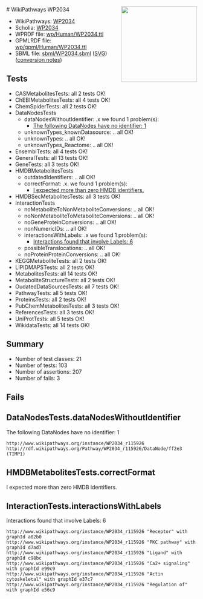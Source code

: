 <img style="float: right; width: 200px" src="../logo.png" />
# WikiPathways WP2034

* WikiPathways: [WP2034](https://identifiers.org/wikipathways:WP2034)
* Scholia: [WP2034](https://scholia.toolforge.org/wikipathways/WP2034)
* WPRDF file: [wp/Human/WP2034.ttl](../wp/Human/WP2034.ttl)
* GPMLRDF file: [wp/gpml/Human/WP2034.ttl](../wp/gpml/Human/WP2034.ttl)
* SBML file: [sbml/WP2034.sbml](../sbml/WP2034.sbml) ([SVG](../sbml/WP2034.svg)) ([conversion notes](../sbml/WP2034.txt))

## Tests
* CASMetabolitesTests: all 2 tests OK!
* ChEBIMetabolitesTests: all 4 tests OK!
* ChemSpiderTests: all 2 tests OK!
* DataNodesTests
    * dataNodesWithoutIdentifier: .x we found 1 problem(s):
        * [The following DataNodes have no identifier: 1](#d2d32fa0)
    * unknownTypes_knownDatasource: .. all OK!
    * unknownTypes: .. all OK!
    * unknownTypes_Reactome: .. all OK!
* EnsemblTests: all 4 tests OK!
* GeneralTests: all 13 tests OK!
* GeneTests: all 3 tests OK!
* HMDBMetabolitesTests
    * outdatedIdentifiers: .. all OK!
    * correctFormat: .x. we found 1 problem(s):
        * [I expected more than zero HMDB identifiers.](#ad154c1e)
* HMDBSecMetabolitesTests: all 3 tests OK!
* InteractionTests
    * noMetaboliteToNonMetaboliteConversions: .. all OK!
    * noNonMetaboliteToMetaboliteConversions: .. all OK!
    * noGeneProteinConversions: .. all OK!
    * nonNumericIDs: .. all OK!
    * interactionsWithLabels: .x we found 1 problem(s):
        * [Interactions found that involve Labels: 6](#630d267d)
    * possibleTranslocations: .. all OK!
    * noProteinProteinConversions: .. all OK!
* KEGGMetaboliteTests: all 2 tests OK!
* LIPIDMAPSTests: all 2 tests OK!
* MetabolitesTests: all 14 tests OK!
* MetaboliteStructureTests: all 2 tests OK!
* OudatedDataSourcesTests: all 7 tests OK!
* PathwayTests: all 5 tests OK!
* ProteinsTests: all 2 tests OK!
* PubChemMetabolitesTests: all 3 tests OK!
* ReferencesTests: all 3 tests OK!
* UniProtTests: all 5 tests OK!
* WikidataTests: all 14 tests OK!


## Summary

* Number of test classes: 21
* Number of tests: 103
* Number of assertions: 207
* Number of fails: 3

## Fails

<a name="d2d32fa0" />

## DataNodesTests.dataNodesWithoutIdentifier

The following DataNodes have no identifier: 1
```
http://www.wikipathways.org/instance/WP2034_r115926 http://rdf.wikipathways.org/Pathway/WP2034_r115926/DataNode/ff2e3 (TIMP1)
```

<a name="ad154c1e" />

## HMDBMetabolitesTests.correctFormat

I expected more than zero HMDB identifiers.
<a name="630d267d" />

## InteractionTests.interactionsWithLabels

Interactions found that involve Labels: 6
```
http://www.wikipathways.org/instance/WP2034_r115926 "Receptor" with graphId a02b0
http://www.wikipathways.org/instance/WP2034_r115926 "PKC pathway" with graphId d7ad7
http://www.wikipathways.org/instance/WP2034_r115926 "Ligand" with graphId c98bc
http://www.wikipathways.org/instance/WP2034_r115926 "Ca2+ signaling" with graphId e99c9
http://www.wikipathways.org/instance/WP2034_r115926 "Actin cytoskeletal" with graphId e37c7
http://www.wikipathways.org/instance/WP2034_r115926 "Regulation of" with graphId e56c9
```


